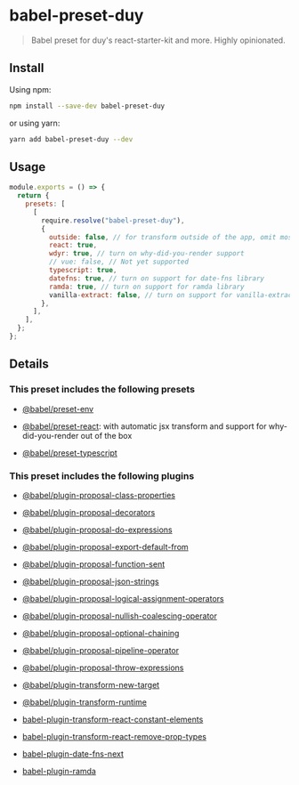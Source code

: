 # babel-preset-duy

> Babel preset for duy's react-starter-kit and more. Highly opinionated.

## Install

Using npm:

```sh
npm install --save-dev babel-preset-duy
```

or using yarn:

```sh
yarn add babel-preset-duy --dev
```

## Usage

```js
module.exports = () => {
  return {
    presets: [
      [
        require.resolve("babel-preset-duy"),
        {
          outside: false, // for transform outside of the app, omit most of plugins, optimization
          react: true,
          wdyr: true, // turn on why-did-you-render support
          // vue: false, // Not yet supported
          typescript: true,
          datefns: true, // turn on support for date-fns library
          ramda: true, // turn on support for ramda library
          vanilla-extract: false, // turn on support for vanilla-extract library
        },
      ],
    ],
  };
};
```

## Details

### This preset includes the following presets

- [@babel/preset-env](https://babeljs.io/docs/en/babel-preset-env)

- [@babel/preset-react](https://babeljs.io/docs/en/babel-preset-react): with automatic jsx transform and support for why-did-you-render out of the box

- [@babel/preset-typescript](https://babeljs.io/docs/en/babel-preset-typescript)

### This preset includes the following plugins

- [@babel/plugin-proposal-class-properties](https://babeljs.io/docs/en/babel-plugin-proposal-class-properties)

- [@babel/plugin-proposal-decorators](https://babeljs.io/docs/en/babel-plugin-proposal-decorators)

- [@babel/plugin-proposal-do-expressions](https://babeljs.io/docs/en/babel-plugin-proposal-do-expressions)

- [@babel/plugin-proposal-export-default-from](https://babeljs.io/docs/en/babel-plugin-proposal-export-default-from)

- [@babel/plugin-proposal-function-sent](https://babeljs.io/docs/en/babel-plugin-proposal-function-sent)

- [@babel/plugin-proposal-json-strings](https://babeljs.io/docs/en/babel-plugin-proposal-json-strings)

- [@babel/plugin-proposal-logical-assignment-operators](https://babeljs.io/docs/en/babel-plugin-proposal-logical-assignment-operators)

- [@babel/plugin-proposal-nullish-coalescing-operator](https://babeljs.io/docs/en/babel-plugin-proposal-nullish-coalescing-operator)

- [@babel/plugin-proposal-optional-chaining](https://babeljs.io/docs/en/babel-plugin-proposal-optional-chaining)

- [@babel/plugin-proposal-pipeline-operator](https://babeljs.io/docs/en/babel-plugin-proposal-pipeline-operator)

- [@babel/plugin-proposal-throw-expressions](https://babeljs.io/docs/en/babel-plugin-proposal-throw-expressions)

- [@babel/plugin-transform-new-target](https://babeljs.io/docs/en/babel-plugin-transform-new-target)

- [@babel/plugin-transform-runtime](https://babeljs.io/docs/en/babel-transform-runtime)

- [babel-plugin-transform-react-constant-elements](https://babeljs.io/docs/en/babel-plugin-transform-react-constant-elements)

- [babel-plugin-transform-react-remove-prop-types](https://www.npmjs.com/package/babel-plugin-transform-react-remove-prop-types)

- [babel-plugin-date-fns-next](https://www.npmjs.com/package/babel-plugin-date-fns-next)

- [babel-plugin-ramda](https://www.npmjs.com/package/babel-plugin-ramda)
